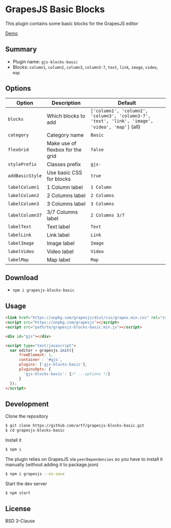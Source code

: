 # GrapesJS Basic Blocks

This plugin contains some basic blocks for the GrapesJS editor

[Demo](http://grapesjs.com/demo.html)
<br/>





## Summary

* Plugin name: `gjs-blocks-basic`
* Blocks: `column1`, `column2`, `column3`, `column3-7`, `text`, `link`, `image`, `video`, `map`





## Options

|Option|Description|Default|
|-|-|-
|`blocks`|Which blocks to add|`['column1', 'column2', 'column3', 'column3-7', 'text', 'link', 'image', 'video', 'map']` (all)|
|`category`|Category name|`Basic`|
|`flexGrid`|Make use of flexbox for the grid|`false`|
|`stylePrefix`|Classes prefix|`gjs-`|
|`addBasicStyle`|Use basic CSS for blocks|`true`|
|`labelColumn1`|1 Column label|`1 Column`|
|`labelColumn2`|2 Columns label|`2 Columns`|
|`labelColumn3`|3 Columns label|`3 Columns`|
|`labelColumn37`|3/7 Columns label|`2 Columns 3/7`|
|`labelText`|Text label|`Text`|
|`labelLink`|Link label|`Link`|
|`labelImage`|Image label|`Image`|
|`labelVideo`|Video label|`Video`|
|`labelMap`|Map label|`Map`|





## Download

* `npm i grapesjs-blocks-basic`





## Usage

```html
<link href="https://unpkg.com/grapesjs/dist/css/grapes.min.css" rel="stylesheet"/>
<script src="https://unpkg.com/grapesjs"></script>
<script src="path/to/grapesjs-blocks-basic.min.js"></script>

<div id="gjs"></div>

<script type="text/javascript">
  var editor = grapesjs.init({
      fromElement: 1,
      container : '#gjs',
      plugins: ['gjs-blocks-basic'],
      pluginsOpts: {
        'gjs-blocks-basic': {/* ...options */}
      }
  });
</script>
```





## Development

Clone the repository

```sh
$ git clone https://github.com/artf/grapesjs-blocks-basic.git
$ cd grapesjs-blocks-basic
```

Install it

```sh
$ npm i
```

The plugin relies on GrapesJS via `peerDependencies` so you have to install it manually (without adding it to package.json)

```sh
$ npm i grapesjs --no-save
```

Start the dev server

```sh
$ npm start
```





## License

BSD 3-Clause
